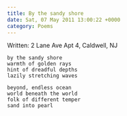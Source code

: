 ```yaml
---
title: By the sandy shore
date: Sat, 07 May 2011 13:00:22 +0000
category: Poems
---
```


Written: 2 Lane Ave Apt 4, Caldwell, NJ

    by the sandy shore  
    warmth of golden rays  
    hint of dreadful depths  
    lazily stretching waves

    beyond, endless ocean  
    world beneath the world  
    folk of different temper  
    sand into pearl
